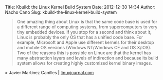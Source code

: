Title: Kbuild: the Linux Kernel Build System
Date: 2012-12-30 14:34
Author: Nacho Cano
Slug: kbuild-the-linux-kernel-build-system

> One amazing thing about Linux is that the same code base is used for a
> different range of computing systems, from supercomputers to very tiny
> embedded devices. If you stop for a second and think about it, Linux
> is probably the only OS that has a unified code base. For example,
> Microsoft and Apple use different kernels for their desktop and mobile
> OS versions (Windows NT/Windows CE and OS X/iOS). Two of the reasons
> this is possible on Linux are that the kernel has many abstraction
> layers and levels of indirection and because its build system allows
> for creating highly customized kernel binary images.

» Javier Martínez Canilles | [linuxjournal.com][]

  [linuxjournal.com]: http://www.linuxjournal.com/content/kbuild-linux-kernel-build-system
    "Kbuild: the Linux Kernel Build System"
